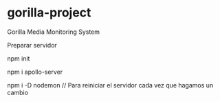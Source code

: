 # gorilla-project
Gorilla Media Monitoring System

Preparar servidor 

npm init

npm i apollo-server

npm i -D nodemon // Para reiniciar el servidor cada vez que hagamos un cambio

